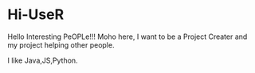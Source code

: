 # Hi-UseR


Hello Interesting PeOPLe!!!
Moho here, I want to be a Project Creater and my project helping other people.

I like Java,JS,Python.

